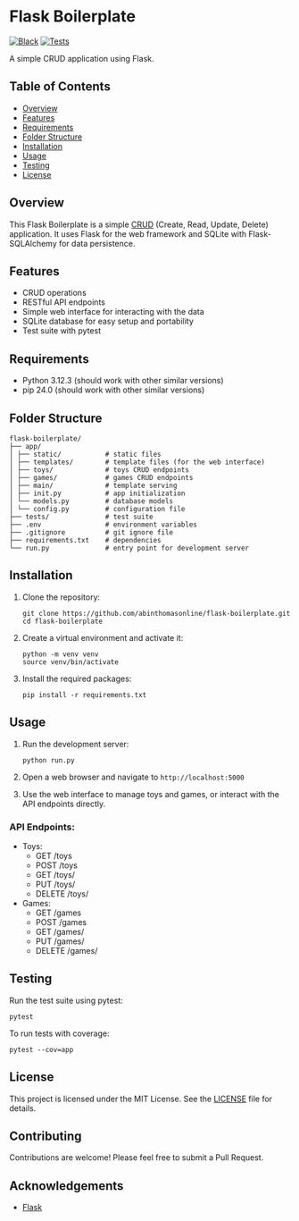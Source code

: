 # Flask Boilerplate

[![Black](https://github.com/abinthomasonline/flask-boilerplate/actions/workflows/black.yml/badge.svg)](https://github.com/abinthomasonline/flask-boilerplate/actions/workflows/black.yml)
[![Tests](https://github.com/abinthomasonline/flask-boilerplate/actions/workflows/tests.yml/badge.svg)](https://github.com/abinthomasonline/flask-boilerplate/actions/workflows/tests.yml)

A simple CRUD application using Flask.

## Table of Contents

- [Overview](#overview)
- [Features](#features)
- [Requirements](#requirements)
- [Folder Structure](#folder-structure)
- [Installation](#installation)
- [Usage](#usage)
- [Testing](#testing)
- [License](#license)

## Overview

This Flask Boilerplate is a simple [CRUD](https://en.wikipedia.org/wiki/Create,_read,_update_and_delete) (Create, Read, Update, Delete) application. It uses Flask for the web framework and SQLite with Flask-SQLAlchemy for data persistence.

## Features

- CRUD operations
- RESTful API endpoints
- Simple web interface for interacting with the data
- SQLite database for easy setup and portability
- Test suite with pytest

## Requirements

- Python 3.12.3 (should work with other similar versions)
- pip 24.0 (should work with other similar versions)

## Folder Structure

```
flask-boilerplate/
├── app/
│ ├── static/           # static files
│ ├── templates/        # template files (for the web interface)
│ ├── toys/             # toys CRUD endpoints
│ ├── games/            # games CRUD endpoints
│ ├── main/             # template serving
│ ├── init.py           # app initialization
│ └── models.py         # database models
│ └── config.py         # configuration file
├── tests/              # test suite
├── .env                # environment variables
├── .gitignore          # git ignore file
├── requirements.txt    # dependencies
└── run.py              # entry point for development server
````

## Installation

1. Clone the repository:
   ```
   git clone https://github.com/abinthomasonline/flask-boilerplate.git
   cd flask-boilerplate
   ```

2. Create a virtual environment and activate it:
   ```
   python -m venv venv
   source venv/bin/activate
   ```

3. Install the required packages:
   ```
   pip install -r requirements.txt
   ```

## Usage

1. Run the development server:
   ```
   python run.py
   ```

2. Open a web browser and navigate to `http://localhost:5000`

3. Use the web interface to manage toys and games, or interact with the API endpoints directly.

### API Endpoints:
- Toys:
  - GET /toys
  - POST /toys
  - GET /toys/<id>
  - PUT /toys/<id>
  - DELETE /toys/<id>
- Games:
  - GET /games
  - POST /games
  - GET /games/<id>
  - PUT /games/<id>
  - DELETE /games/<id>

## Testing

Run the test suite using pytest:
```
pytest
```

To run tests with coverage:
```
pytest --cov=app
```

## License

This project is licensed under the MIT License. See the [LICENSE](LICENSE) file for details.

## Contributing

Contributions are welcome! Please feel free to submit a Pull Request.

## Acknowledgements

- [Flask](https://flask.palletsprojects.com/)
